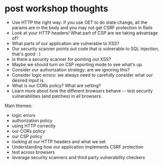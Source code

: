 # post workshop thoughts

- Use HTTP the right way: if you use GET to do state change, all the params are in the body and you may not get CSRF protection in Rails
- Look at your HTTP headers! What part of CSP are we taking advantage of?
- What parts of our application are vulnerable to XSS?
- Our security scanner points out code that is vulnerable to SQL injection, that's good : ) 
- Is there a security scanner for pointing out XSS?
- Maybe we should turn on CSP reporting mode to see what's up.
- Consider our authorization strategy: are we ignoring this?
- Consider logic errors: we always need to carefully consider what our desired input is.
- What is our CORs policy? What are setting?
- Learn more about how the different browsers behave -- test security vulnerabilities (and patches) in all browsers.

Main themes:

- logic errors
- authorization policy
- using HTTP correctly 
- our CORs policy
- our CSP policy 
- looking at our HTTP headers and what we set
- Understanding how our application implements CSRF protection
- test across browsers
- leverage security scanners and third party vulnerability checkers
